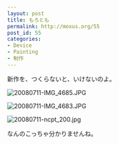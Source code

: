 ```yaml
---
layout: post
title: もろとも
permalink: http://moxus.org/55
post_id: 55
categories: 
- Device
- Painting
- 制作
---
```


新作を、つくらないと、いけないのよ。

![20080711-IMG_4685.JPG](/images/20080711-IMG_4685.JPG)

![20080711-IMG_4683.JPG](/images/20080711-IMG_4683.JPG)

![20080711-ncpt_200.jpg](/images/20080711-ncpt_200.jpg)

なんのこっちゃ分かりませんね。